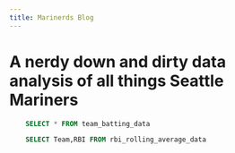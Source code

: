 ```yaml
---
title: Marinerds Blog
---
```


# A nerdy down and dirty data analysis of all things Seattle Mariners

```sql team_batting_data_dim_grid
    SELECT * FROM team_batting_data
```

<DimensionGrid data={team_batting_data_dim_grid} />

```sql rbi_rolling_avg
    SELECT Team,RBI FROM rbi_rolling_average_data
```

<LineChart 
    data={rbi_rolling_avg}  
    x=Date
    y=rbi_rolling_avg
    title='RBI Rolling Average'
/>